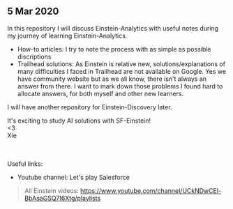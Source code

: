 5 Mar 2020
-----------

In this repository I will discuss Einstein-Analytics with useful notes during my journey of learning Einstein-Analytics. 

  * How-to articles: I try to note the process with as simple as possible discriptions
  * Trailhead solutions: As Einstein is relative new, solutions/explanations of many difficulties I faced in Trailhead are not available on Google. Yes we have community website but as we all know, there isn't always an answer from there. I want to mark down those problems I found hard to allocate answers, for both myself and other new learners. 


I will have another repository for Einstein-Discovery later. 

It's exciting to study AI solutions with SF-Einstein! <br>
<3 <br>
Xie <br>
<br><br>

Useful links:
* Youtube channel: Let's play Salesforce
> All Einstein videos: https://www.youtube.com/channel/UCkNDwCEl-BbAsaGSQ7I6Xtg/playlists
